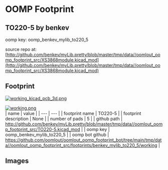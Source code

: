 # OOMP Footprint  
## TO220-5  by benkev  
  
oomp key: oomp_benkev_mylib_to220_5  
  
source repo at: [http://github.com/benkev/myLib.pretty/blob/master/tmp/data//oomlout_oomp_footprint_src/XS3868module.kicad_mod](http://github.com/benkev/myLib.pretty/blob/master/tmp/data//oomlout_oomp_footprint_src/XS3868module.kicad_mod)  
## Footprint  
  
[![working_kicad_pcb_3d.png](working_kicad_pcb_3d_600.png)](working_kicad_pcb_3d.png)  
  
[![working.png](working_600.png)](working.png)  
| name | value | 
| --- | --- | 
| footprint name | TO220-5 | 
| footprint description | None | 
| number of pads | 5 | 
| github path | http://github.com/benkev/myLib.pretty/blob/master/tmp/data//oomlout_oomp_footprint_src/TO220-5.kicad_mod | 
| oomp key | oomp_benkev_mylib_to220_5 | 
| oomp bot github | https://github.com/oomlout/oomlout_oomp_footprint_bot/tree/main/tmp/data//oomlout_oomp_footprint_src/footprints/benkev_mylib_to220_5/working | 
## Images  
